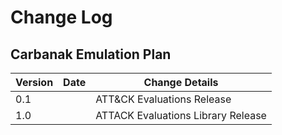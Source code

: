 # Change Log

## Carbanak Emulation Plan

Version | Date | Change Details |
--- | --- | --- |
0.1 | | ATT&CK Evaluations Release
1.0 |  | ATTACK Evaluations Library Release
